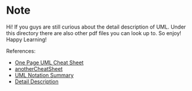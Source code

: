 # Note

Hi! If you guys are still curious about the detail description of UML. Under this directory there are also other pdf files you can look up to.
So enjoy! Happy Learning!

References:

* [One Page UML Cheat Sheet](./umlcheatsheet.jpg)
* [anotherCheatSheet](./cheatsheet.pdf)
* [UML Notation Summary](./UMLNotationSummary.pdf)
* [Detail Description](./Allen%20Holub's%20UML%20Quick%20Reference%20_%20Allen%20Holub.pdf)